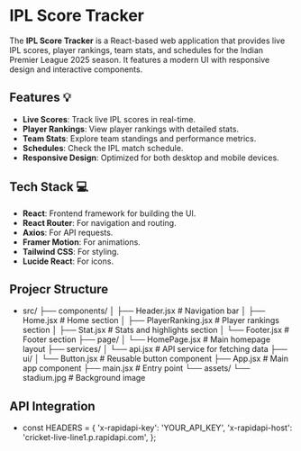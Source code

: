 # IPL Score Tracker

The **IPL Score Tracker** is a React-based web application that provides live IPL scores, player rankings, team stats, and schedules for the Indian Premier League 2025 season. It features a modern UI with responsive design and interactive components.

## Features 💡

- **Live Scores**: Track live IPL scores in real-time.
- **Player Rankings**: View player rankings with detailed stats.
- **Team Stats**: Explore team standings and performance metrics.
- **Schedules**: Check the IPL match schedule.
- **Responsive Design**: Optimized for both desktop and mobile devices.

## Tech Stack 💻

- **React**: Frontend framework for building the UI.
- **React Router**: For navigation and routing.
- **Axios**: For API requests.
- **Framer Motion**: For animations.
- **Tailwind CSS**: For styling.
- **Lucide React**: For icons.

## Projecr Structure
  
- src/
├── components/
│   ├── Header.jsx       # Navigation bar
│   ├── Home.jsx         # Home section
│   ├── PlayerRanking.jsx # Player rankings section
│   ├── Stat.jsx         # Stats and highlights section
│   └── Footer.jsx       # Footer section
├── page/
│   └── HomePage.jsx     # Main homepage layout
├── services/
│   └── api.jsx          # API service for fetching data
├── ui/
│   └── Button.jsx       # Reusable button component
├── App.jsx             # Main app component
├── main.jsx             # Entry point
└── assets/
    └── stadium.jpg      # Background image

## API Integration
  
- const HEADERS = {
  'x-rapidapi-key': 'YOUR_API_KEY',
  'x-rapidapi-host': 'cricket-live-line1.p.rapidapi.com',
};
